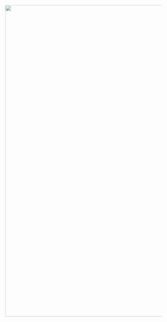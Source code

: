 <div id="header" align="center">
  <img src="https://i.giphy.com/media/v1.Y2lkPTc5MGI3NjExZWx0OWUyenB0b2c1emNndmVzemF0bG10MXpxNHYxYTR6bjQ5amRjbiZlcD12MV9pbnRlcm5hbF9naWZfYnlfaWQmY3Q9Zw/N3ZsneYZgKsYo/giphy.gif" width="1000"/>
</div>
